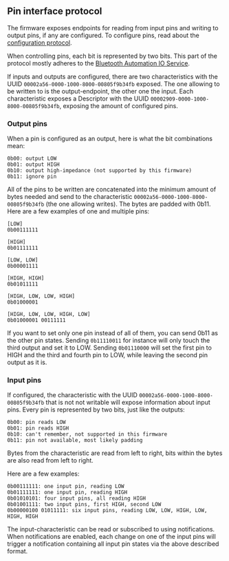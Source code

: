 ## Pin interface protocol

The firmware exposes endpoints for reading from input pins and writing to output pins,
if any are configured. To configure pins, read about the [configuration protocol](https://github.com/dakhnod/NRF51-binary-sensor-firmware/tree/automation-io-service#configuration-protocol).

When controlling pins, each bit is represented by two bits.
This part of the protocol mostly adheres to the [Bluetooth Automation IO Service](https://www.bluetooth.com/de/specifications/specs/automation-io-service-1-0/).

If inputs and outputs are configured, there are two characteristics with the UUID `00002a56-0000-1000-8000-00805f9b34fb` exposed.
The one allowing to be written to is the output-endpoint, the other one the input.
Each characteristic exposes a Descriptor with the UUID `00002909-0000-1000-8000-00805f9b34fb`, exposing the amount of configured pins.

### Output pins

When a pin is configured as an output, here is what the bit combinations mean:
```
0b00: output LOW
0b01: output HIGH
0b10: output high-impedance (not supported by this firmware)
0b11: ignore pin
```
All of the pins to be written are concatenated into the minimum amount of bytes needed and send to the characteristic `00002a56-0000-1000-8000-00805f9b34fb` (the one allowing writes).
The bytes are padded with 0b11.
Here are a few examples of one and multiple pins:
```
[LOW]
0b00111111

[HIGH]
0b01111111

[LOW, LOW]
0b00001111

[HIGH, HIGH]
0b01011111

[HIGH, LOW, LOW, HIGH]
0b01000001

[HIGH, LOW, LOW, HIGH, LOW]
0b01000001 00111111
```

If you want to set only one pin instead of all of them, you can send 0b11 as the other pin states.
Sending `0b11110011` for instance will only touch the third output and set it to LOW.
Sending `0b01110000` will set the first pin to HIGH and the third and fourth pin to LOW,
while leaving the second pin output as it is.

### Input pins

If configured, the characteristic with the UUID `00002a56-0000-1000-8000-00805f9b34fb` that is not not writable will expose information about input pins.
Every pin is represented by two bits, just like the outputs:
```
0b00: pin reads LOW
0b01: pin reads HIGH
0b10: can't remember, not supported in this firmware
0b11: pin not available, most likely padding
```
Bytes from the characteristic are read from left to right,
bits within the bytes are also read from left to right.

Here are a few examples:
```
0b00111111: one input pin, reading LOW
0b01111111: one input pin, reading HIGH
0b01010101: four input pins, all reading HIGH
0b01001111: two input pins, first HIGH, second LOW
0b00000100 01011111: six input pins, reading LOW, LOW, HIGH, LOW, HIGH, HIGH
```
The input-characteristic can be read or subscribed to using notifications.
When notifications are enabled, each change on one of the input pins will trigger a notification containing all input pin states via the above described format.